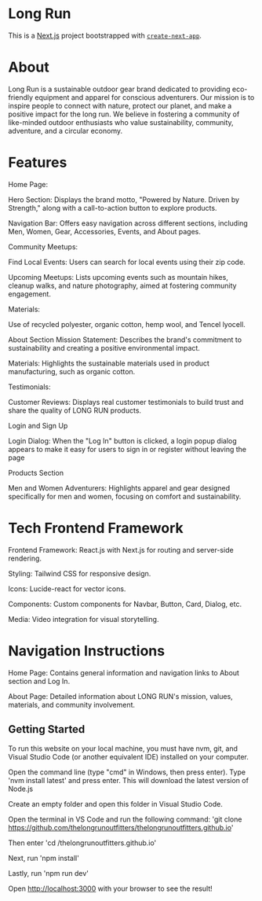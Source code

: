 # Long Run

This is a [Next.js](https://nextjs.org) project bootstrapped with [`create-next-app`](https://nextjs.org/docs/app/api-reference/cli/create-next-app).

# About

Long Run is a sustainable outdoor gear brand dedicated to providing eco-friendly equipment and apparel for conscious adventurers. Our mission is to inspire people to connect with nature, protect our planet, and make a positive impact for the long run. We believe in fostering a community of like-minded outdoor enthusiasts who value sustainability, community, adventure, and a circular economy.

# Features
Home Page:

Hero Section: Displays the brand motto, "Powered by Nature. Driven by Strength," along with a call-to-action button to explore products.

Navigation Bar: Offers easy navigation across different sections, including Men, Women, Gear, Accessories, Events, and About pages.

Community Meetups:

Find Local Events: Users can search for local events using their zip code.

Upcoming Meetups: Lists upcoming events such as mountain hikes, cleanup walks, and nature photography, aimed at fostering community engagement.
 
Materials: 

Use of recycled polyester, organic cotton, hemp wool, and Tencel lyocell.

About Section
Mission Statement: Describes the brand's commitment to sustainability and creating a positive environmental impact.

Materials: Highlights the sustainable materials used in product manufacturing, such as organic cotton.

Testimonials:

Customer Reviews: Displays real customer testimonials to build trust and share the quality of LONG RUN products.

Login and Sign Up

Login Dialog: When the "Log In" button is clicked, a login popup dialog appears to make it easy for users to sign in or register without leaving the page

Products Section

Men and Women Adventurers: Highlights apparel and gear designed specifically for men and women, focusing on comfort and sustainability.

# Tech Frontend Framework

Frontend Framework: React.js with Next.js for routing and server-side rendering.

Styling: Tailwind CSS for responsive design.

Icons: Lucide-react for vector icons.

Components: Custom components for Navbar, Button, Card, Dialog, etc.

Media: Video integration for visual storytelling.

# Navigation Instructions
Home Page: Contains general information and navigation links to About section and Log In.

About Page: Detailed information about LONG RUN's mission, values, materials, and community involvement.

## Getting Started

To run this website on your local machine, you must have nvm, git, and Visual Studio Code (or another equivalent IDE) installed on your computer.

Open the command line (type "cmd" in Windows, then press enter). Type 'nvm install latest' and press enter. This will download the latest version of Node.js

Create an empty folder and open this folder in Visual Studio Code.

Open the terminal in VS Code and run the following command: 'git clone https://github.com/thelongrunoutfitters/thelongrunoutfitters.github.io'

Then enter 'cd /thelongrunoutfitters.github.io'

Next, run 'npm install'

Lastly, run 'npm run dev'

Open [http://localhost:3000](http://localhost:3000) with your browser to see the result!
